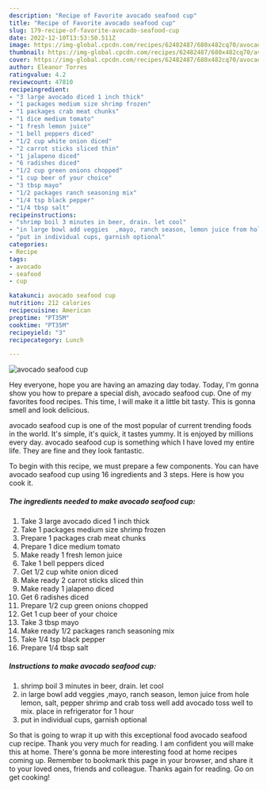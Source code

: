 ```yaml
---
description: "Recipe of Favorite avocado seafood cup"
title: "Recipe of Favorite avocado seafood cup"
slug: 179-recipe-of-favorite-avocado-seafood-cup
date: 2022-12-10T13:53:50.511Z
image: https://img-global.cpcdn.com/recipes/62482487/680x482cq70/avocado-seafood-cup-recipe-main-photo.jpg
thumbnail: https://img-global.cpcdn.com/recipes/62482487/680x482cq70/avocado-seafood-cup-recipe-main-photo.jpg
cover: https://img-global.cpcdn.com/recipes/62482487/680x482cq70/avocado-seafood-cup-recipe-main-photo.jpg
author: Eleanor Torres
ratingvalue: 4.2
reviewcount: 47810
recipeingredient:
- "3 large avocado diced 1 inch thick"
- "1 packages medium size shrimp frozen"
- "1 packages crab meat chunks"
- "1 dice medium tomato"
- "1 fresh lemon juice"
- "1 bell peppers diced"
- "1/2 cup white onion diced"
- "2 carrot sticks sliced thin"
- "1 jalapeno diced"
- "6 radishes diced"
- "1/2 cup green onions chopped"
- "1 cup beer of your choice"
- "3 tbsp mayo"
- "1/2 packages ranch seasoning mix"
- "1/4 tsp black pepper"
- "1/4 tbsp salt"
recipeinstructions:
- "shrimp boil 3 minutes in beer, drain. let cool"
- "in large bowl add veggies  ,mayo, ranch season, lemon juice from hole lemon, salt, pepper  shrimp and crab toss well add avocado toss well to mix. place in refrigerator for 1 hour"
- "put in individual cups, garnish optional"
categories:
- Recipe
tags:
- avocado
- seafood
- cup

katakunci: avocado seafood cup 
nutrition: 212 calories
recipecuisine: American
preptime: "PT35M"
cooktime: "PT35M"
recipeyield: "3"
recipecategory: Lunch

---
```



![avocado seafood cup](https://img-global.cpcdn.com/recipes/62482487/680x482cq70/avocado-seafood-cup-recipe-main-photo.jpg)

Hey everyone, hope you are having an amazing day today. Today, I'm gonna show you how to prepare a special dish, avocado seafood cup. One of my favorites food recipes. This time, I will make it a little bit tasty. This is gonna smell and look delicious.

avocado seafood cup is one of the most popular of current trending foods in the world. It's simple, it's quick, it tastes yummy. It is enjoyed by millions every day. avocado seafood cup is something which I have loved my entire life. They are fine and they look fantastic.




To begin with this recipe, we must prepare a few components. You can have avocado seafood cup using 16 ingredients and 3 steps. Here is how you cook it.

<!--inarticleads1-->

##### The ingredients needed to make avocado seafood cup:

1. Take 3 large avocado diced 1 inch thick
1. Take 1 packages medium size shrimp frozen
1. Prepare 1 packages crab meat chunks
1. Prepare 1 dice medium tomato
1. Make ready 1 fresh lemon juice
1. Take 1 bell peppers diced
1. Get 1/2 cup white onion diced
1. Make ready 2 carrot sticks sliced thin
1. Make ready 1 jalapeno diced
1. Get 6 radishes diced
1. Prepare 1/2 cup green onions chopped
1. Get 1 cup beer of your choice
1. Take 3 tbsp mayo
1. Make ready 1/2 packages ranch seasoning mix
1. Take 1/4 tsp black pepper
1. Prepare 1/4 tbsp salt




<!--inarticleads2-->

##### Instructions to make avocado seafood cup:

1. shrimp boil 3 minutes in beer, drain. let cool
1. in large bowl add veggies  ,mayo, ranch season, lemon juice from hole lemon, salt, pepper  shrimp and crab toss well add avocado toss well to mix. place in refrigerator for 1 hour
1. put in individual cups, garnish optional




So that is going to wrap it up with this exceptional food avocado seafood cup recipe. Thank you very much for reading. I am confident you will make this at home. There's gonna be more interesting food at home recipes coming up. Remember to bookmark this page in your browser, and share it to your loved ones, friends and colleague. Thanks again for reading. Go on get cooking!
